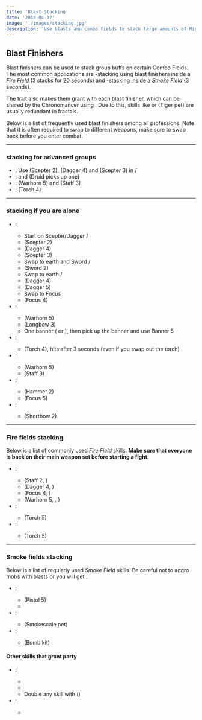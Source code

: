 ```yaml
---
title: 'Blast Stacking'
date: '2018-04-17'
image: './images/stacking.jpg'
description: 'Use blasts and combo fields to stack large amounts of Might, Fury and Stealth on your party.'
---
```


## Blast Finishers

Blast finishers can be used to stack group buffs on certain Combo Fields. The most common applications are <Boon name="might"/>-stacking using blast finishers inside a _Fire Field_ (3 stacks for 20 seconds) and <Effect name="stealth"/>-stacking inside a _Smoke Field_ (3 seconds).

The <Specialization name="elementalist"/> trait <Trait id="1510"/> also makes them grant <Boon name="fury"/> with each blast finisher, which can be shared by the <Specialization text="false" name="chronomancer"/> Chronomancer using <Skill id="10236"/>. Due to this, skills like <Skill id="14403"/> or <Skill id="31451"/> (Tiger pet) are usually redundant in fractals.

Below is a list of frequently used blast finishers among all professions. Note that it is often required to swap to different weapons, make sure to swap back before you enter combat.

---

### <Boon name="might"/> stacking for advanced groups

- <Specialization name="weaver"/>: Use <Skill id="5692"/> (Scepter 2), <Skill id="5691"/> (Dagger 4) and <Skill id="5675"/> (Scepter 3) in <Skill id="5492" text="false"/> / <Skill id="5492" text="false"/>
- <Specialization name="warrior"/>: <Skill id="14405"/> and <Skill id="14407"/> (Druid picks up one)
- <Specialization name="druid"/>: <Skill id="12621"/> (Warhorn 5) and <Skill id="31535"/> (Staff 3)
- <Specialization name="mesmer"/>: <Skill id="10285"/> (Torch 4)

---

### <Boon name="might"/> stacking if you are alone

- <Specialization name="weaver"/>:
  - Start on Scepter/Dagger <Skill id="5492" text="false"/> / <Skill id="5492" text="false"/>
  - <Skill id="5692"/> (Scepter 2)
  - <Skill id="5691"/> (Dagger 4)
  - <Skill id="5675"/> (Scepter 3)
  - Swap to earth and Sword <Skill id="5495" text="false"/> / <Skill id="5492" text="false"/>
  - <Skill id="40709"/> (Sword 2)
  - Swap to earth <Skill id="5495" text="false"/> / <Skill id="5495" text="false"/>
  - <Skill id="5690"/> (Dagger 4)
  - <Skill id="5522"/> (Dagger 5)
  - Swap to Focus
  - <Skill id="5555"/> (Focus 4)
- <Specialization name="warrior"/>:
  - <Skill id="14394"/> (Warhorn 5)
  - <Skill id="14381"/> (Longbow 3)
  - One banner (<Skill id="14405"/> or <Skill id="14407"/>), then pick up the banner and use Banner 5
- <Specialization name="mesmer"/>:
  - <Skill id="10285"/> (Torch 4), hits after 3 seconds (even if you swap out the torch)
- <Specialization name="ranger"/>:
  - <Skill id="12621"/> (Warhorn 5)
  - <Skill id="31535"/> (Staff 3)
- <Specialization name="guardian"/>:
  - <Skill id="9194"/> (Hammer 2)
  - <Skill id="9082"/> (Focus 5)
- <Specialization name="thief"/>:
  - <Skill id="13041"/> (Shortbow 2)

---

### Fire fields <Label><Boon name="might"/> stacking</Label>

Below is a list of commonly used _Fire Field_ skills. **Make sure that everyone is back on their main weapon set before starting a fight.**

- <Specialization name="elementalist"/>:
  - <Skill id="5548"/> (Staff 2, <Skill id="5492" text="false"/>)
  - <Skill id="5691"/> (Dagger 4, <Skill id="5492" text="false"/>)
  - <Skill id="5497"/> (Focus 4, <Skill id="5492" text="false"/>)
  - <Skill id="29533"/> (Warhorn 5, <Skill id="5492" text="false"/>, <Specialization text="false" name="tempest"/>)
- <Specialization name="berserker"/>:
  - <Skill id="29940"/> (Torch 5)
- <Specialization name="ranger"/>:
  - <Skill id="12504"/> (Torch 5)

---

### Smoke fields <Label><Effect name="stealth"/> stacking</Label>

Below is a list of regularly used _Smoke Field_ skills. Be careful not to aggro mobs with blasts or you will get <Effect name="revealed"/>.

- <Specialization name="thief"/>:
  - <Skill id="13113"/> (Pistol 5)
  - <Skill id="13065"/>
- <Specialization name="ranger"/>:
  - <Skill id="31568"/> (Smokescale pet)
- <Specialization name="engineer"/>:
  - <Skill id="5824"/> (Bomb kit)

#### Other skills that grant party <Effect name="stealth"/>

- <Specialization name="mesmer"/>:
  - <Skill id="10245"/>
  - <Skill id="10187"/>
  - Double any skill with <Skill id="29830"/> (<Specialization text="false" name="chronomancer"/>)
- <Specialization name="thief"/>:
  - <Skill id="13117"/>
